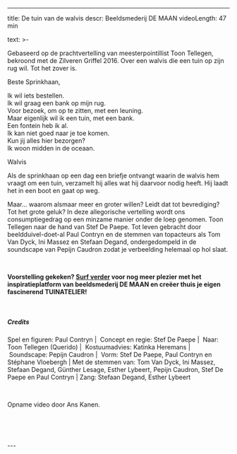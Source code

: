
---
title: De tuin van de walvis
descr: Beeldsmederij DE MAAN
videoLength: 47 min

text: >-
  <p>Gebaseerd op de prachtvertelling van meesterpointillist Toon Tellegen, bekroond met de Zilveren Griffel 2016. Over een walvis die een tuin op zijn rug wil. Tot het zover is.</p><p>Beste Sprinkhaan,</p><p>Ik wil iets bestellen.<br>Ik wil graag een bank op mijn rug.<br>Voor bezoek, om op te zitten, met een leuning.<br>Maar eigenlijk wil ik een tuin, met een bank.<br>Een fontein heb ik al.<br>Ik kan niet goed naar je toe komen.<br>Kun jij alles hier bezorgen?<br>Ik woon midden in de oceaan. &nbsp; &nbsp; &nbsp; &nbsp; &nbsp; &nbsp; &nbsp; &nbsp; &nbsp; &nbsp; &nbsp; &nbsp; &nbsp; &nbsp; </p><p>Walvis </p><p>Als de sprinkhaan op een dag een briefje ontvangt waarin de walvis hem vraagt om een tuin, verzamelt hij alles wat hij daarvoor nodig heeft. Hij laadt het in een boot en gaat op weg.</p><p>Maar… waarom alsmaar meer en groter willen? Leidt dat tot bevrediging? Tot het grote geluk? In deze allegorische vertelling wordt ons consumptiegedrag op een minzame manier onder de loep genomen. Toon Tellegen naar de hand van Stef De Paepe. Tot leven gebracht door beeldduivel-doet-al Paul Contryn en de stemmen van topacteurs als Tom Van Dyck, Ini Massez en Stefaan Degand, ondergedompeld in de soundscape van Pepijn Caudron zodat je verbeelding helemaal op hol slaat.</p><p>‍</p><p><strong>Voorstelling gekeken? </strong><a href="https://www.demaan.be/nl/cinemawalvis_tuinatelier" target="_blank"><strong>Surf verder</strong></a><strong> voor nog meer plezier met het inspiratieplatform van beeldsmederij DE MAAN en creëer thuis je eigen fascinerend TUINATELIER!</strong></p><p><strong><br></strong></p><h5>Credits</h5><p>Spel en figuren: Paul Contryn | &nbsp;Concept en regie: Stef De Paepe | &nbsp;Naar: Toon Tellegen (Querido) | &nbsp;Kostuumadvies: Katinka Heremans | &nbsp;Soundscape: Pepijn Caudron | &nbsp;Vorm: Stef De Paepe, Paul Contryn en Stéphane Vloebergh | Met de stemmen van: Tom Van Dyck, Ini Massez, Stefaan Degand, Günther Lesage, Esther Lybeert, Pepijn Caudron, Stef De Paepe en Paul Contryn | Zang: Stefaan Degand, Esther Lybeert</p><p>‍</p><p>Opname video door Ans Kanen.</p><p><br></p><p>‍</p>
---
